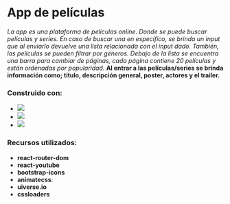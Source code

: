 # App de películas 
*La app es una plataforma de películas online. Donde se puede buscar películas y series. En caso de buscar una en específico, se brinda un input que al enviarlo devuelve una lista relacionada con el input dado.
También, las películas se pueden filtrar por géneros. Debajo de la lista se encuentra una barra para cambiar de páginas, cada página contiene 20 películas y están ordenadas por popularidad.*
**Al entrar a las películas/series se brinda información como; título, descripción general, poster, actores y el trailer.**

### Construido con: 
* <img src="https://img.shields.io/badge/React-087ea4?style=for-the-badge&logo=React&logoColor=white">
* <img src="https://img.shields.io/badge/Vite-8f6efe?style=for-the-badge&logo=Vite&logoColor=white">
* <img src="https://img.shields.io/badge/tailwind-0ed3cf?&style=for-the-badge&logo=tailwindcss&logoColor=white">

### Recursos utilizados:
- **react-router-dom**
- **react-youtube**
- **bootstrap-icons**
- **animatecss**:
- **uiverse.io**
- **cssloaders**
